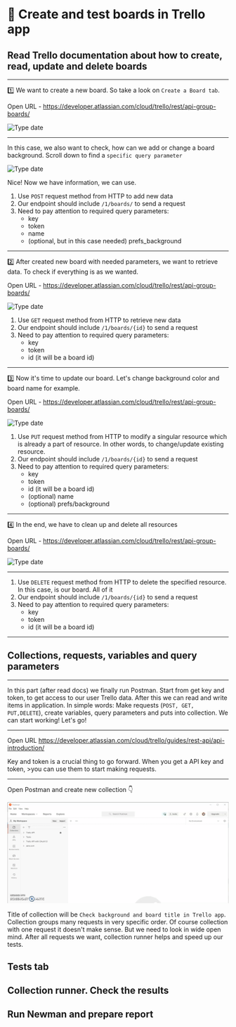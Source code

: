 #  :pushpin: Create and test boards in Trello app

##   Read Trello documentation about how to create, read, update and delete boards

---


:one: We want to create a new board. So take a look on `Create a Board tab`.

Open URL - https://developer.atlassian.com/cloud/trello/rest/api-group-boards/


![Type date](https://i.imgur.com/YgFHKi1.jpg)

---
In this case, we also want to check, how can we add or change a board background. Scroll down to find a `specific query parameter`

![Type date](https://i.imgur.com/HwWx5K5.jpg)


Nice! Now we have information, we can use.

1. Use `POST` request method from HTTP to add new data 
2. Our endpoint should include `/1/boards/` to send a request
3. Need to pay attention to required query parameters:
    * key
    * token
    * name
    * (optional, but in this case needed) prefs_background
    
---

:two: After created new board with needed parameters, we want to retrieve data. To check if everything is as we wanted.

Open URL - https://developer.atlassian.com/cloud/trello/rest/api-group-boards/


![Type date](https://i.imgur.com/0EOLVPc.jpg)


1. Use `GET` request method from HTTP to retrieve new data 
2. Our endpoint should include `/1/boards/{id}` to send a request
3. Need to pay attention to required query parameters:
   * key
   * token
   * id (it will be a board id)

---

:three: Now it's time to update our board. Let's change background color and board name for example.

Open URL - https://developer.atlassian.com/cloud/trello/rest/api-group-boards/


![Type date](https://i.imgur.com/aRHQ5It.jpg)


1. Use `PUT` request method from HTTP to modify a singular resource which is already a part of resource. In other words, to change/update existing resource. 
2. Our endpoint should include `/1/boards/{id}` to send a request
3. Need to pay attention to required query parameters:
   * key
   * token
   * id (it will be a board id)
   * (optional) name
   * (optional) prefs/background
  
---

:four: In the end, we have to clean up and delete all resources

Open URL - https://developer.atlassian.com/cloud/trello/rest/api-group-boards/

![Type date](https://i.imgur.com/aIuOhrJ.jpg)

---

1. Use `DELETE` request method from HTTP to delete the specified resource. In this case, is our board. All of it
2. Our endpoint should include `/1/boards/{id}` to send a request 
3. Need to pay attention to required query parameters:
   * key
   * token
   * id (it will be a board id)
   
---

##    Collections, requests, variables and query parameters

--- 
In this part (after read docs) we finally run Postman. Start from get key and token, to get access to our user Trello data. After this we can read and write items in application. In simple words: Make requests (`POST, GET, PUT,DELETE`), create variables, query parameters and puts into collection. We can start working! Let's go!

---

Open URL https://developer.atlassian.com/cloud/trello/guides/rest-api/api-introduction/

Key and token is a crucial thing to go forward. When you get a API key and token, >you can use them to start making requests.

---

Open Postman and create new collection :point_down:

![Type date](https://raw.githubusercontent.com/m-ciesielski-lab/portfolio/master/Postman%20Collection/title-trello-collection(1).gif)

Title of collection will be ```Check background and board title in Trello app```. Collection groups many requests in very specific order. Of course collection with one request it doesn't make sense. But we need to look in wide open mind. After all requests we want, collection runner helps and speed up our tests.

##    Tests tab
##    Collection runner. Check the results
##    Run Newman and prepare report


